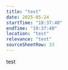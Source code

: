```yaml
---
title: "test"
date: 2025-05-24
startTime: "18:37:40"
endTime: "19:37:40"
location: "test"
relevance: "test"
sourceSheetRow: 33
---
```


test
